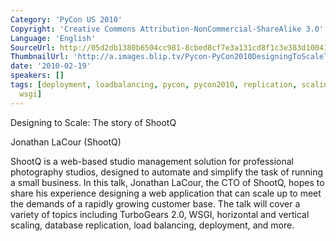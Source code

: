 ```yaml
---
Category: 'PyCon US 2010'
Copyright: 'Creative Commons Attribution-NonCommercial-ShareAlike 3.0'
Language: 'English'
SourceUrl: http://05d2db1380b6504cc981-8cbed8cf7e3a131cd8f1c3e383d10041.r93.cf2.rackcdn.com/pycon-us-2010/304_designing-to-scale-the-story-of-shootq-5.m4v
ThumbnailUrl: 'http://a.images.blip.tv/Pycon-PyCon2010DesigningToScaleTheStoryOfShootQ5229.png'
date: '2010-02-19'
speakers: []
tags: [deployment, loadbalancing, pycon, pycon2010, replication, scaling, turbogears,
  wsgi]
---
```

Designing to Scale: The story of ShootQ

  
Jonathan LaCour (ShootQ)

  
ShootQ is a web-based studio management solution for professional photography
studios, designed to automate and simplify the task of running a small
business. In this talk, Jonathan LaCour, the CTO of ShootQ, hopes to share his
experience designing a web application that can scale up to meet the demands
of a rapidly growing customer base. The talk will cover a variety of topics
including TurboGears 2.0, WSGI, horizontal and vertical scaling, database
replication, load balancing, deployment, and more.

